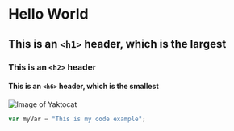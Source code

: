 # Hello World
## This is an `<h1>` header, which is the largest

### This is an `<h2>` header
#### This is an `<h6>` header, which is the smallest

![Image of Yaktocat](https://octodex.github.com/images/yaktocat.png)

``` javascript
var myVar = "This is my code example";
```
